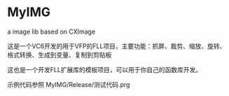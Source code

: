 # MyIMG
a image lib based on CXImage 

这是一个VC6开发的用于VFP的FLL项目，主要功能：抓屏、裁剪、缩放、旋转、格式转换、生成到变量、复制到剪贴板


这也是一个开发FLL扩展库的模板项目，可以用于你自己的函数库开发。


示例代码参照  MyIMG/Release/测试代码.prg
